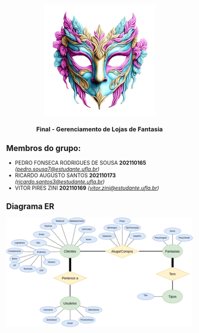 <p align="center">
    <img src="https://github.com/PedroFonseca08/Controle_Clientes_Fantasia/blob/main/CCF/static/mascaraPNG.png" alt="logo" width="300" height="300">
</p>


<h3 align="center">Final - Gerenciamento de Lojas de Fantasia </h3>



## Membros do grupo:
- PEDRO FONSECA RODRIGUES DE SOUSA **202110165** *(pedro.sousa7@estudante.ufla.br)*
- RICARDO AUGUSTO SANTOS **202110173** *(ricardo.santos3@estudante.ufla.br)*
- VITOR PIRES ZINI **202110169** *(vitor.zini@estudante.ufla.br)*


## Diagrama ER
![Diagrama ER](https://github.com/PedroFonseca08/Controle_Clientes_Fantasia/blob/main/CCF/static/ERdiagram.png)
